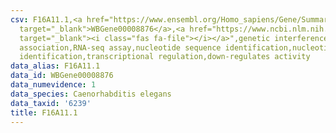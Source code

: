 ```yaml
---
csv: F16A11.1,<a href="https://www.ensembl.org/Homo_sapiens/Gene/Summary?db=core;g=WBGene00008876"
  target="_blank">WBGene00008876</a>,<a href="https://www.ncbi.nlm.nih.gov/pubmed/27496166"
  target="_blank"><i class="fas fa-file"></i></a>",genetic interference,functional
  association,RNA-seq assay,nucleotide sequence identification,nucleotide sequence
  identification,transcriptional regulation,down-regulates activity
data_alias: F16A11.1
data_id: WBGene00008876
data_numevidence: 1
data_species: Caenorhabditis elegans
data_taxid: '6239'
title: F16A11.1
---
```

